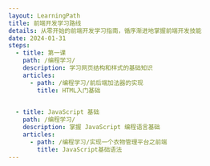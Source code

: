 ```yaml
---
layout: LearningPath
title: 前端开发学习路线
details: 从零开始的前端开发学习指南，循序渐进地掌握前端开发技能
date: 2024-01-31
steps:
  - title: 第一课
    path: /编程学习/
    description: 学习网页结构和样式的基础知识
    articles:
      - path: /编程学习/前后端加法器的实现
        title: HTML入门基础

      
  - title: JavaScript 基础
    path: /编程学习/
    description: 掌握 JavaScript 编程语言基础
    articles:
      - path: /编程学习/实现一个衣物管理平台之前端
        title: JavaScript基础语法
---
```



